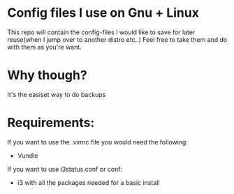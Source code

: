 # Config files I use on Gnu + Linux

This repo will contain the config-files I would like to save for later reuse(when I jump over to another distro etc..)
Feel free to take them and do with them as you're want. 

# Why though?

It's the easiset way to do backups


# Requirements:

If you want to use the .vimrc file you would need the following:
* Vundle

If you want to use i3status.conf or conf:
* i3 with all the packages needed for a basic install
